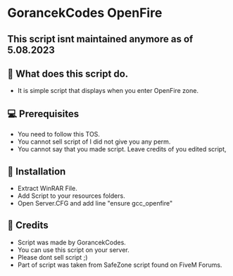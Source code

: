 # GorancekCodes OpenFire

## This script isnt maintained anymore as of 5.08.2023

## 📌 What does this script do.

* It is simple script that displays when you enter OpenFire zone.

## 💻 Prerequisites

* You need to follow this TOS.
* You cannot sell script of I did not give you any perm.
* You cannot say that you made script. Leave credits of you edited script,

## 🚀 Installation

* Extract WinRAR File.
* Add Script to your resources folders.
* Open Server.CFG and add line "ensure gcc_openfire"

## 🖤 Credits

* Script was made by GorancekCodes.
* You can use this script on your server.
* Please dont sell script ;)
* Part of script was taken from SafeZone script found on FiveM Forums.
